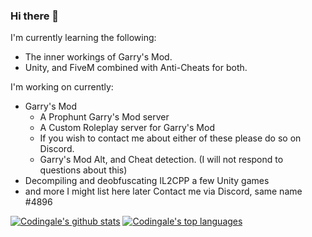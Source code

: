 ### Hi there 👋
I'm currently learning the following:
  - The inner workings of Garry's Mod.
  - Unity, and FiveM combined with Anti-Cheats for both.

  
I'm  working on currently:
  - Garry's Mod
    - A Prophunt Garry's Mod server
    - A Custom Roleplay server for Garry's Mod
    - If you wish to contact me about either of these please do so on Discord.
    - Garry's Mod Alt, and Cheat detection. (I will not respond to questions about this)
  - Decompiling and deobfuscating IL2CPP a few Unity games
  - and more I might list here later
Contact me via Discord, same name #4896
  
[![Codingale's github stats](https://github-readme-stats.vercel.app/api?username=Codingale&show_icons=true&count_private=true&custom_title=My%20Github%20Info&theme=nord)](https://github.com/anuraghazra/github-readme-stats)
[![Codingale's top languages](https://github-readme-stats.vercel.app/api/top-langs/?username=codingale&langs_count=4&layout=compact&theme=nord)](https://github.com/anuraghazra/github-readme-stats)
<!--
**Codingale/Codingale** is a ✨ _special_ ✨ repository because its `README.md` (this file) appears on your GitHub profile.

Here are some ideas to get you started:

- 🔭 I’m currently working on ...
- 🌱 I’m currently learning ...
- 👯 I’m looking to collaborate on ...
- 🤔 I’m looking for help with ...
- 💬 Ask me about ...
- 📫 How to reach me: ...
- 😄 Pronouns: ...
- ⚡ Fun fact: ...
-->
